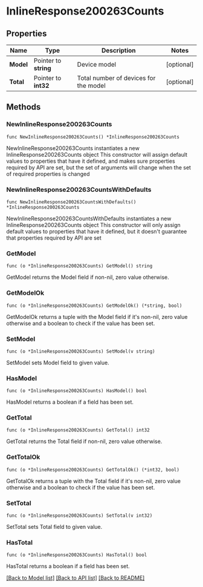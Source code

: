 # InlineResponse200263Counts

## Properties

Name | Type | Description | Notes
------------ | ------------- | ------------- | -------------
**Model** | Pointer to **string** | Device model | [optional] 
**Total** | Pointer to **int32** | Total number of devices for the model | [optional] 

## Methods

### NewInlineResponse200263Counts

`func NewInlineResponse200263Counts() *InlineResponse200263Counts`

NewInlineResponse200263Counts instantiates a new InlineResponse200263Counts object
This constructor will assign default values to properties that have it defined,
and makes sure properties required by API are set, but the set of arguments
will change when the set of required properties is changed

### NewInlineResponse200263CountsWithDefaults

`func NewInlineResponse200263CountsWithDefaults() *InlineResponse200263Counts`

NewInlineResponse200263CountsWithDefaults instantiates a new InlineResponse200263Counts object
This constructor will only assign default values to properties that have it defined,
but it doesn't guarantee that properties required by API are set

### GetModel

`func (o *InlineResponse200263Counts) GetModel() string`

GetModel returns the Model field if non-nil, zero value otherwise.

### GetModelOk

`func (o *InlineResponse200263Counts) GetModelOk() (*string, bool)`

GetModelOk returns a tuple with the Model field if it's non-nil, zero value otherwise
and a boolean to check if the value has been set.

### SetModel

`func (o *InlineResponse200263Counts) SetModel(v string)`

SetModel sets Model field to given value.

### HasModel

`func (o *InlineResponse200263Counts) HasModel() bool`

HasModel returns a boolean if a field has been set.

### GetTotal

`func (o *InlineResponse200263Counts) GetTotal() int32`

GetTotal returns the Total field if non-nil, zero value otherwise.

### GetTotalOk

`func (o *InlineResponse200263Counts) GetTotalOk() (*int32, bool)`

GetTotalOk returns a tuple with the Total field if it's non-nil, zero value otherwise
and a boolean to check if the value has been set.

### SetTotal

`func (o *InlineResponse200263Counts) SetTotal(v int32)`

SetTotal sets Total field to given value.

### HasTotal

`func (o *InlineResponse200263Counts) HasTotal() bool`

HasTotal returns a boolean if a field has been set.


[[Back to Model list]](../README.md#documentation-for-models) [[Back to API list]](../README.md#documentation-for-api-endpoints) [[Back to README]](../README.md)


